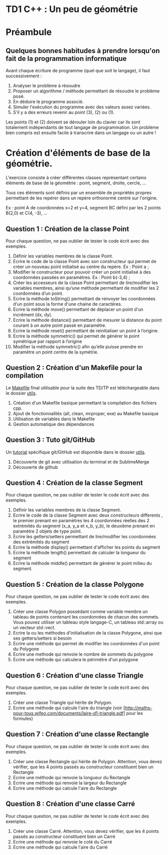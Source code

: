 # TD1 C++ : Un peu de géométrie

# Préambule

## Quelques bonnes habitudes à prendre lorsqu'on fait de la programmation informatique

Avant chaque écriture de programme (quel que soit le langage), il faut successivement :

1. Analyser le problème à résoudre
2. Proposer un algorithme / méthode permettant de résoudre le problème posé.
3. En déduire le programme associé.
4. Simuler l'exécution du programme avec des valeurs assez variées.
5. S'il y a des erreurs revenir au point (3), (2) ou (1).

Les points (1) et (2) doivent se dérouler loin du clavier car ils sont totalement indépendants de tout langage de programmation. Un problème bien compris est ensuite facile à transcrire dans un langage ou un autre !

# Création d'éléments de base de la géométrie.

L'exercice consiste à créer différentes classes représentant certains éléments de base de la géométrie : point, segment, droite, cercle, …

Tous ces éléments sont définis par un ensemble de propriétés propres permettant de les repérer dans un repère orthonormé centré sur l'origine.

Ex : point A de coordonnées x=2 et y=4, segment BC défini par les 2 points B(2,0) et C(4, -3), …

## Question 1 : Création de la classe Point

Pour chaque question, ne pas oublier de tester le code écrit avec des exemples.

1. Définir les variables membres de la classe Point.
2. Ecrire le code de la classe Point avec son constructeur qui permet de créer un nouveau point initialisé au centre du repère. Ex : Point a ;
3. Modifier le constructeur pour pouvoir créer un point initialisé à des coordonnées passées en paramètres. Ex : Point b(-3,4) ;
4. Créer les accesseurs de la classe Point permettant de lire/modifier les variables membres, ainsi qu’une méthode permettant de modifier les 2 coordonnées d’un point.
5. Ecrire la méthode toString() permettant de renvoyer les coordonnées d'un point sous la forme d'une chaine de caractères.
6. Ecrire la méthode move() permettant de déplacer un point d'un incrément (dx, dy).
7. Ecrire la méthode distance() permettant de mesurer la distance du point courant à un autre point passé en paramètre.
8. Ecrire la méthode reset() permettant de reinitialiser un point à l’origine.
9. Ecrire la méthode symmetric() qui permet de générer le point symétrique par rapport à l’origine
10. Modifier la méthode symmetric() afin qu’elle puisse prendre en paramètre un point centre de la symétrie. 


## Question 2 : Création d'un Makefile pour la compilation

Le [Makefile](../../utils/Makefile) final utilisable pour la suite des TD/TP est téléchargeable dans le dossier [utils](../../utils/).

1. Création d'un Makefile basique permettant la compilation des fichiers cpp.
2. Ajout de fonctionnalités (all, clean, mrproper, exe) au Makefile basique
3. Utilisation de variables dans le Makefile
4. Gestion automatique des dépendances

## Question 3 : Tuto git/GitHub

Un [tutorial](../../utils/github.md) spécifique git/GitHub est disponible dans le dossier [utils](../../utils/).

1. Découverte de git avec utilisation du terminal et de SublimeMerge
2. Découverte de github

## Question 4 : Création de la classe Segment

Pour chaque question, ne pas oublier de tester le code écrit avec des exemples.

1. Définir les variables membres de la classe Segment.
2. Ecrire le code de la classe Segment avec deux constructeurs differents , le premier prenant en paramètres les 4 coordonnées réelles des 2 extrémités du segment (x\_a, y\_a et x\_b, y\_b), le deuxième prenant en paramètre 2 objets de type point.
3. Ecrire les getters/setters permettant de lire/modifier les coordonnées des extrémités du segment
4. Ecrire la méthode display() permettant d'afficher les points du segment
5. Ecrire la méthode length() permettant de calculer la longueur du segment
6. Ecrire la méthode middle() permettant de générer le point milieu du segment.

## Question 5 : Création de la classe Polygone

Pour chaque question, ne pas oublier de tester le code écrit avec des exemples.

1. Créer une classe Polygon possédant comme variable membre un tableau de points contenant les coordonnées de chacun des sommets. Vous pouvez utiliser un tableau style langage-C, un tableau std::array ou un vecteur std::vect.
2. Ecrire la ou les méthodes d'initialisation de la classe Polygone, ainsi que ses getters/setters si besoin
3. Ecrire une méthode qui permet de modifier les coordonnées d'un point du Polygone
3. Ecrire une methode qui renvoie le nombre de sommets du polygone
3. Ecrire une méthode qui calculera le périmètre d'un polygone

## Question 6 : Création d'une classe Triangle

Pour chaque question, ne pas oublier de tester le code écrit avec des exemples.

1. Créer une classe Triangle qui hérite de Polygon.
2. Ecrire une méthode qui calcule l'aire du triangle (voir [http://maths-pour-tous.wifeo.com/documents/laire-d1-triangle.pdf] pour les formules)

## Question 7 : Création d'une classe Rectangle
Pour chaque question, ne pas oublier de tester le code écrit avec des exemples.

1. Créer une classe Rectangle qui hérite de Polygon. Attention, vous devez vérifier, que les 4 points passés au constructeur constituent bien un Rectangle
2. Ecrire une méthode qui renvoie la longueur du Rectangle
3. Ecrire une méthode qui renvoie la largeur du Rectangle
2. Ecrire une méthode qui calcule l'aire du Rectangle

## Question 8 : Création d'une classe Carré
Pour chaque question, ne pas oublier de tester le code écrit avec des exemples.

1. Créer une classe Carré. Attention, vous devez vérifier, que les 4 points passés au constructeur constituent bien un Carré
2. Ecrire une méthode qui renvoie le coté du Carré
2. Ecrire une méthode qui calcule l'aire du Carré

